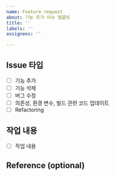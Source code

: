 ```yaml
---
name: Feature request
about: 기능 추가 이슈 템플릿
title: ''
labels: ''
assignees: ''

---
```


## Issue 타입
- [ ] 기능 추가
- [ ] 기능 삭제
- [ ] 버그 수정
- [ ] 의존성, 환경 변수, 빌드 관련 코드 업데이트
- [ ] Refactoring

## 작업 내용

- [ ] 작업 내용

## Reference (optional)
